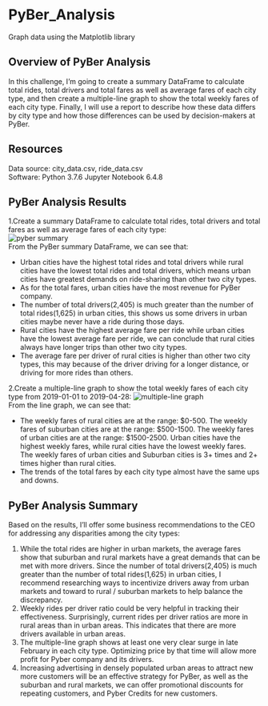 # PyBer_Analysis
Graph data using the Matplotlib library
## Overview of PyBer Analysis
In this challenge, I’m going to create a summary DataFrame to calculate total rides, total drivers and total fares as well as average fares of each city type, and then create a multiple-line graph to show the total weekly fares of each city type. Finally, I will use a report to describe how these data differs by city type and how those differences can be used by decision-makers at PyBer.
## Resources
Data source: city_data.csv, ride_data.csv<br/>
Software: Python 3.7.6   Jupyter Notebook 6.4.8
## PyBer Analysis Results
1.Create a summary DataFrame to calculate total rides, total drivers and total fares as well as average fares of each city type:<br/>
![pyber summary](https://user-images.githubusercontent.com/107179765/178158831-73fd33e9-1492-452e-ac64-7a7b03f5e085.png)<br/>
From the PyBer summary DataFrame, we can see that:
- Urban cities have the highest total rides and total drivers while rural cities have the lowest total rides and total drivers, which means urban cities have greatest demands on ride-sharing than other two city types. 
- As for the total fares, urban cities have the most revenue for PyBer company.
- The number of total drivers(2,405) is much greater than the number of total rides(1,625) in urban cities, this shows us some drivers in urban cities maybe never have a ride during those days.
- Rural cities have the highest average fare per ride while urban cities have the lowest average fare per ride, we can conclude that rural cities always have longer trips than other two city types. 
- The average fare per driver of rural cities is higher than other two city types, this may because of the driver driving for a longer distance, or driving for more rides than others.<br/>

2.Create a multiple-line graph to show the total weekly fares of each city type from 2019-01-01 to 2019-04-28:
![multiple-line graph](https://user-images.githubusercontent.com/107179765/178158842-99c9efd6-a0d2-41c6-8d30-db07bdd8e4f9.png)<br/>
From the line graph, we can see that:
- The weekly fares of rural cities are at the range: $0-500. The weekly fares of suburban cities are at the range: $500-1500. The weekly fares of urban cities are at the range: $1500-2500. Urban cities have the highest weekly fares, while rural cities have the lowest weekly fares. The weekly fares of urban cities and Suburban cities is 3+ times and 2+ times higher than rural cities.
- The trends of the total fares by each city type almost have the same ups and downs.
## PyBer Analysis Summary
Based on the results, I’ll offer some business recommendations to the CEO for addressing any disparities among the city types:
1. While the total rides are higher in urban markets, the average fares show that suburban and rural markets have a great demands that can be met with more drivers. Since the number of total drivers(2,405) is much greater than the number of total rides(1,625) in urban cities, I recommend researching ways to incentivize drivers away from urban markets and toward to rural / suburban markets to help balance the discrepancy. 
2. Weekly rides per driver ratio could be very helpful in tracking their effectiveness. Surprisingly, current rides per driver ratios are more in rural areas than in urban areas. This indicates that there are more drivers available in urban areas.
3. The multiple-line graph shows at least one very clear surge in late February in each city type. Optimizing price by that time will allow more profit for Pyber company and its drivers.
4. Increasing advertising in densely populated urban areas to attract new more customers will be an effective strategy for PyBer, as well as the suburban and rural markets, we can offer promotional discounts for repeating customers, and Pyber Credits for new customers.
